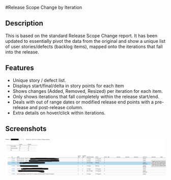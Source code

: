 #Release Scope Change by Iteration

## Description

This is based on the standard Release Scope Change report. It has been updated to essentially pivot the data from the original and show a unique list of user stories/defects (backlog items), mapped onto the iterations that fall into the release.

## Features

- Unique story / defect list.
- Displays start/final/delta in story points for each item
- Shows changes (Added, Removed, Resized) per iteration for each item.
- Only shows iterations that fall completely within the release start/end.
- Deals with out of range dates or modified release end points with a pre-release and post-release column.
- Extra details on hover/click within iterations.

## Screenshots

![screenshot of app](/screenshot.png)
